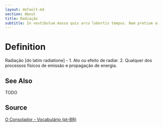 ```yaml
---
layout: default-md
section: About
title: Radiação
subtitle: In vestibulum massa quis arcu lobortis tempus. Nam pretium arcu in odio vulputate luctus.
---
```


# Definition
Radiação [do latim radiatione] - 1. Ato ou efeito de radiar. 2. Qualquer dos processos físicos de emissão e propagação de energia. 

## See Also
TODO

## Source
[O Consolador - Vocabulário (pt-BR)](http://www.oconsolador.com.br/linkfixo/vocabulario/principal.html)
